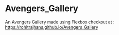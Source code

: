 # Avengers_Gallery
An Avengers Gallery made using Flexbox checkout at : https://rohitrajhans.github.io/Avengers_Gallery
